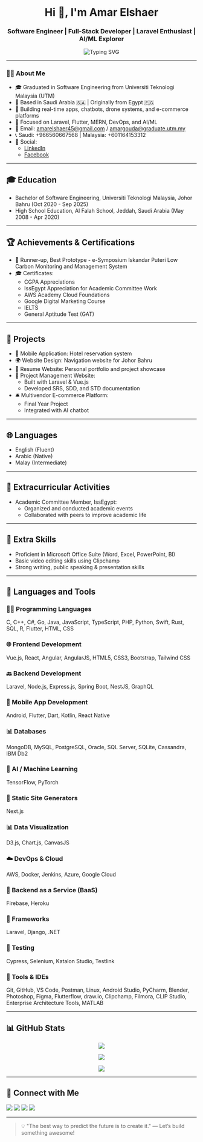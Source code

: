 <h1 align="center">Hi 👋, I'm Amar Elshaer</h1>
<h3 align="center">Software Engineer | Full-Stack Developer | Laravel Enthusiast | AI/ML Explorer</h3>

<p align="center">
  <img src="https://readme-typing-svg.demolab.com?font=Fira+Code&weight=500&size=22&pause=1000&color=F97316&center=true&vCenter=true&width=600&lines=Passionate+Full-Stack+Developer;Laravel+%7C+Flutter+%7C+AI+%7C+DevOps+%7C+Cloud;Always+learning%2C+always+building!" alt="Typing SVG" />
</p>

---

### 👨‍💻 About Me

- 🎓 Graduated in Software Engineering from Universiti Teknologi Malaysia (UTM)
- 🏢 Based in Saudi Arabia 🇸🇦 | Originally from Egypt 🇪🇬
- 🚀 Building real-time apps, chatbots, drone systems, and e-commerce platforms
- 🌟 Focused on Laravel, Flutter, MERN, DevOps, and AI/ML
- 📧 Email: amarelshaer45@gmail.com / amargouda@graduate.utm.my
- 📞 Saudi: +966560667568 | Malaysia: +601164153312
- 📲 Social:
  - <a href="https://www.linkedin.com/in/amarhassanelshaer/">LinkedIn</a>
  - <a href="https://www.facebook.com/amar.elshaer.980313/">Facebook</a>

---

## 🎓 Education
- Bachelor of Software Engineering, Universiti Teknologi Malaysia, Johor Bahru (Oct 2020 - Sep 2025)
- High School Education, Al Falah School, Jeddah, Saudi Arabia (May 2008 - Apr 2020)

---

## 🏆 Achievements & Certifications
- 🥈 Runner-up, Best Prototype - e-Symposium Iskandar Puteri Low Carbon Monitoring and Management System
- 🎓 Certificates:
  - CGPA Appreciations
  - IssEgypt Appreciation for Academic Committee Work
  - AWS Academy Cloud Foundations
  - Google Digital Marketing Course
  - IELTS
  - General Aptitude Test (GAT)

---

## 💼 Projects
- 📱 Mobile Application: Hotel reservation system
- 🌍 Website Design: Navigation website for Johor Bahru
- 🔧 Resume Website: Personal portfolio and project showcase
- 📝 Project Management Website:
  - Built with Laravel & Vue.js
  - Developed SRS, SDD, and STD documentation
- 🛎️ Multivendor E-commerce Platform:
  - Final Year Project
  - Integrated with AI chatbot

---

## 🌐 Languages
- English (Fluent)
- Arabic (Native)
- Malay (Intermediate)

---

## 🤝 Extracurricular Activities
- Academic Committee Member, IssEgypt:
  - Organized and conducted academic events
  - Collaborated with peers to improve academic life

---

## 🔧 Extra Skills
- Proficient in Microsoft Office Suite (Word, Excel, PowerPoint, BI)
- Basic video editing skills using Clipchamp
- Strong writing, public speaking & presentation skills

---

## 🔧 Languages and Tools

### 👨‍💻 Programming Languages
C, C++, C#, Go, Java, JavaScript, TypeScript, PHP, Python, Swift, Rust, SQL, R, Flutter, HTML, CSS

### 🌐 Frontend Development
Vue.js, React, Angular, AngularJS, HTML5, CSS3, Bootstrap, Tailwind CSS

### 🔙 Backend Development
Laravel, Node.js, Express.js, Spring Boot, NestJS, GraphQL

### 📱 Mobile App Development
Android, Flutter, Dart, Kotlin, React Native

### 📊 Databases
MongoDB, MySQL, PostgreSQL, Oracle, SQL Server, SQLite, Cassandra, IBM Db2

### 🧐 AI / Machine Learning
TensorFlow, PyTorch

### 🔧 Static Site Generators
Next.js

### 📊 Data Visualization
D3.js, Chart.js, CanvasJS

### ☁️ DevOps & Cloud
AWS, Docker, Jenkins, Azure, Google Cloud

### 🚧 Backend as a Service (BaaS)
Firebase, Heroku

### 📜 Frameworks
Laravel, Django, .NET

### 🔢 Testing
Cypress, Selenium, Katalon Studio, Testlink

### 📄 Tools & IDEs
Git, GitHub, VS Code, Postman, Linux, Android Studio, PyCharm, Blender, Photoshop, Figma, Flutterflow, draw.io, Clipchamp, Filmora, CLIP Studio, Enterprise Architecture Tools, MATLAB

---

## 📊 GitHub Stats

<p align="center">
  <img src="https://github-readme-stats.vercel.app/api?username=FireAmun&show_icons=true&theme=tokyonight" />
</p>

<p align="center">
  <img src="https://github-readme-streak-stats.herokuapp.com/?user=FireAmun&theme=tokyonight" />
</p>

<p align="center">
  <img src="https://github-readme-stats.vercel.app/api/top-langs/?username=FireAmun&layout=compact&theme=tokyonight" />
</p>

---

## 📢 Connect with Me

<p align="left">
  <a href="mailto:amarelshaer45@gmail.com"><img src="https://img.shields.io/badge/Gmail-D14836?style=flat&logo=gmail&logoColor=white" /></a>
  <a href="https://linkedin.com/in/amarhassanelshaer" target="_blank"><img src="https://img.shields.io/badge/LinkedIn-0A66C2?style=flat&logo=linkedin&logoColor=white" /></a>
  <a href="https://github.com/FireAmun"><img src="https://img.shields.io/badge/GitHub-181717?style=flat&logo=github&logoColor=white" /></a>
  <a href="https://www.facebook.com/amar.elshaer.980313/"><img src="https://img.shields.io/badge/Facebook-1877F2?style=flat&logo=facebook&logoColor=white" /></a>
</p>

---

> 💡 "The best way to predict the future is to create it." — Let’s build something awesome!
